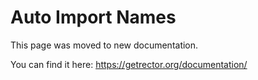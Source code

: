 # Auto Import Names

This page was moved to new documentation.

You can find it here: https://getrector.org/documentation/
